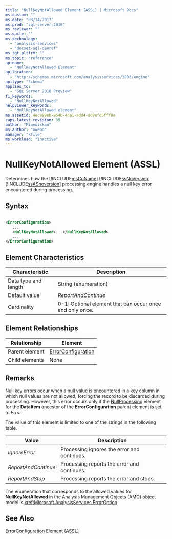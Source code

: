 ```yaml
---
title: "NullKeyNotAllowed Element (ASSL) | Microsoft Docs"
ms.custom: ""
ms.date: "03/14/2017"
ms.prod: "sql-server-2016"
ms.reviewer: ""
ms.suite: ""
ms.technology: 
  - "analysis-services"
  - "docset-sql-devref"
ms.tgt_pltfrm: ""
ms.topic: "reference"
apiname: 
  - "NullKeyNotAllowed Element"
apilocation: 
  - "http://schemas.microsoft.com/analysisservices/2003/engine"
apitype: "Schema"
applies_to: 
  - "SQL Server 2016 Preview"
f1_keywords: 
  - "NullKeyNotAllowed"
helpviewer_keywords: 
  - "NullKeyNotAllowed element"
ms.assetid: 4ece99eb-954b-4da1-add4-dd9efd5fff0a
caps.latest.revision: 35
author: "Minewiskan"
ms.author: "owend"
manager: "kfile"
ms.workload: "Inactive"
---
```

# NullKeyNotAllowed Element (ASSL)
  Determines how the [!INCLUDE[msCoName](../../../includes/msconame-md.md)] [!INCLUDE[ssNoVersion](../../../includes/ssnoversion-md.md)] [!INCLUDE[ssASnoversion](../../../includes/ssasnoversion-md.md)] processing engine handles a null key error encountered during processing.  
  
## Syntax  
  
```xml  
  
<ErrorConfiguration>  
   ...  
   <NullKeyNotAllowed>...</NullKeyNotAllowed>  
   ...  
</ErrorConfiguration>  
```  
  
## Element Characteristics  
  
|Characteristic|Description|  
|--------------------|-----------------|  
|Data type and length|String (enumeration)|  
|Default value|*ReportAndContinue*|  
|Cardinality|0-1: Optional element that can occur once and only once.|  
  
## Element Relationships  
  
|Relationship|Element|  
|------------------|-------------|  
|Parent element|[ErrorConfiguration](../../../analysis-services/scripting/objects/errorconfiguration-element-assl.md)|  
|Child elements|None|  
  
## Remarks  
 Null key errors occur when a null value is encountered in a key column in which null values are not allowed, forcing the record to be discarded during processing. However, this error occurs only if the [NullProcessing](../../../analysis-services/scripting/properties/nullprocessing-element-assl.md) element for the **DataItem** ancestor of the **ErrorConfiguration** parent element is set to *Error*.  
  
 The value of this element is limited to one of the strings in the following table.  
  
|Value|Description|  
|-----------|-----------------|  
|*IgnoreError*|Processing ignores the error and continues.|  
|*ReportAndContinue*|Processing reports the error and continues.|  
|*ReportAndStop*|Processing reports the error and stops.|  
  
 The enumeration that corresponds to the allowed values for **NullKeyNotAllowed** in the Analysis Management Objects (AMO) object model is <xref:Microsoft.AnalysisServices.ErrorOption>.  
  
## See Also  
 [ErrorConfiguration Element &#40;ASSL&#41;](../../../analysis-services/scripting/objects/errorconfiguration-element-assl.md)  
  
  
